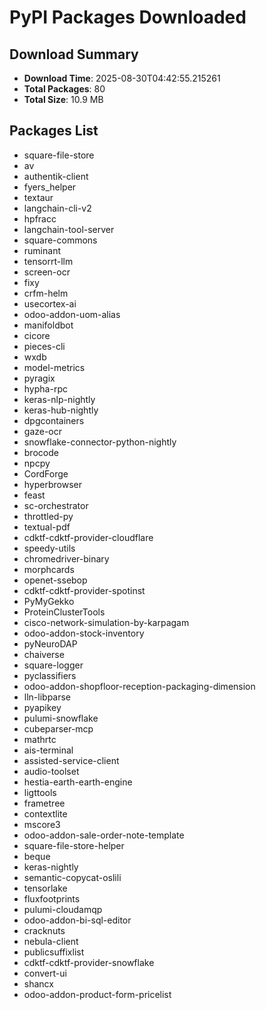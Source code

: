# PyPI Packages Downloaded

## Download Summary
- **Download Time**: 2025-08-30T04:42:55.215261
- **Total Packages**: 80
- **Total Size**: 10.9 MB

## Packages List
- square-file-store
- av
- authentik-client
- fyers_helper
- textaur
- langchain-cli-v2
- hpfracc
- langchain-tool-server
- square-commons
- ruminant
- tensorrt-llm
- screen-ocr
- fixy
- crfm-helm
- usecortex-ai
- odoo-addon-uom-alias
- manifoldbot
- cicore
- pieces-cli
- wxdb
- model-metrics
- pyragix
- hypha-rpc
- keras-nlp-nightly
- keras-hub-nightly
- dpgcontainers
- gaze-ocr
- snowflake-connector-python-nightly
- brocode
- npcpy
- CordForge
- hyperbrowser
- feast
- sc-orchestrator
- throttled-py
- textual-pdf
- cdktf-cdktf-provider-cloudflare
- speedy-utils
- chromedriver-binary
- morphcards
- openet-ssebop
- cdktf-cdktf-provider-spotinst
- PyMyGekko
- ProteinClusterTools
- cisco-network-simulation-by-karpagam
- odoo-addon-stock-inventory
- pyNeuroDAP
- chaiverse
- square-logger
- pyclassifiers
- odoo-addon-shopfloor-reception-packaging-dimension
- lln-libparse
- pyapikey
- pulumi-snowflake
- cubeparser-mcp
- mathrtc
- ais-terminal
- assisted-service-client
- audio-toolset
- hestia-earth-earth-engine
- ligttools
- frametree
- contextlite
- mscore3
- odoo-addon-sale-order-note-template
- square-file-store-helper
- beque
- keras-nightly
- semantic-copycat-oslili
- tensorlake
- fluxfootprints
- pulumi-cloudamqp
- odoo-addon-bi-sql-editor
- cracknuts
- nebula-client
- publicsuffixlist
- cdktf-cdktf-provider-snowflake
- convert-ui
- shancx
- odoo-addon-product-form-pricelist
